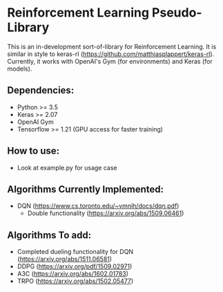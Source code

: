 # Reinforcement Learning Pseudo-Library

This is an in-development sort-of-library for Reinforcement Learning. It is similar in style to keras-rl (https://github.com/matthiasplappert/keras-rl). Currently, it works with OpenAI's Gym (for environments) and Keras (for models).

## Dependencies:
- Python >= 3.5
- Keras >= 2.07
- OpenAI Gym
- Tensorflow >= 1.21 (GPU access for faster training)

## How to use:
- Look at example.py for usage case

## Algorithms Currently Implemented:
- DQN (https://www.cs.toronto.edu/~vmnih/docs/dqn.pdf)
  - Double functionality (https://arxiv.org/abs/1509.06461)

## Algorithms To add:
- Completed dueling functionality for DQN (https://arxiv.org/abs/1511.06581)
- DDPG (https://arxiv.org/pdf/1509.02971)
- A3C (https://arxiv.org/abs/1602.01783)
- TRPO (https://arxiv.org/abs/1502.05477)

